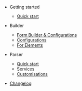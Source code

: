- Getting started

  - [Quick start](quickstart.md)

- Builder
  - [Form Builder & Configurations](form-builder.md)
  - [Configurations](builder-configurations.md)
  - [For Elements](form-elements.md)


- Parser

  - [Quick start](parser-quickstart.md)
  - [Services](parser-services.md)
  - [Customisations](parser-customisations.md)

- [Changelog](changelog.md)
